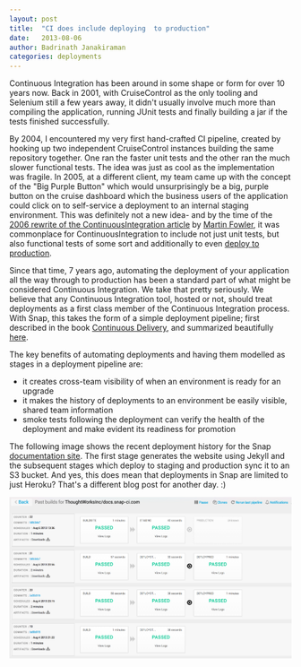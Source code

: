 ```yaml
---
layout: post
title:  "CI does include deploying  to production"
date:   2013-08-06
author: Badrinath Janakiraman
categories: deployments
---
```


Continuous Integration has been around in some shape or form for over 10 years now. Back in 2001, with CruiseControl as the only tooling and Selenium still a few years away, it didn't usually involve much more than compiling the application, running JUnit tests and finally building a jar if the tests finished successfully.

By 2004, I encountered my very first hand-crafted CI pipeline, created by hooking up two independent CruiseControl instances building the same repository together. One ran the faster unit tests and the other ran the much slower functional tests. The idea was just as cool as the implementation was fragile. In 2005, at a different client, my team came up with the concept of the "Big Purple Button" which would unsurprisingly be a big, purple button on the cruise dashboard which the business users of the application could click on to self-service a deployment to an internal staging environment. This was definitely not a new idea- and by the time of the [2006 rewrite of the ContinuousIntegration article](http://martinfowler.com/articles/continuousIntegration.html) by [Martin Fowler](http://martinfowler.com/), it was commonplace for ContinuousIntegration to include not just unit tests, but also functional tests of some sort and additionally to even [deploy to production](http://martinfowler.com/articles/continuousIntegration.html#AutomateDeployment "continuous-integration martin-fowler automate-deployments").

Since that time, 7 years ago, automating the deployment of your application all the way through to production has been a standard part of what might be considered Continuous Integration. We take that pretty seriously. We believe that any Continuous Integration tool, hosted or not, should treat deployments as a first class member of the Continuous Integration process. With Snap, this takes the form of a simple deployment pipeline; first described in the book [Continuous Delivery](http://www.amazon.com/gp/product/0321601912?ie=UTF8&tag=martinfowlerc-20&linkCode=as2&camp=1789&creative=9325&creativeASIN=0321601912), and summarized beautifully [here](http://martinfowler.com/bliki/DeploymentPipeline.html).

The key benefits of automating deployments and having them modelled as stages in a deployment pipeline are:
* it creates cross-team visibility of when an environment is ready for an upgrade
* it makes the history of deployments to an environment be easily visible, shared team information
* smoke tests following the deployment can verify the health of the deployment and make evident its readiness for promotion

The following image shows the recent deployment history for the Snap [documentation site](http://docs.snap-ci.com). The first stage generates the website using Jekyll and the subsequent stages which deploy to staging and production sync it to an S3 bucket. And yes, this does mean that deployments in Snap are limited to just Heroku? That's a different blog post for another day. :)

<img src="/assets/images/screenshots/deployment-history@2x.png" />
